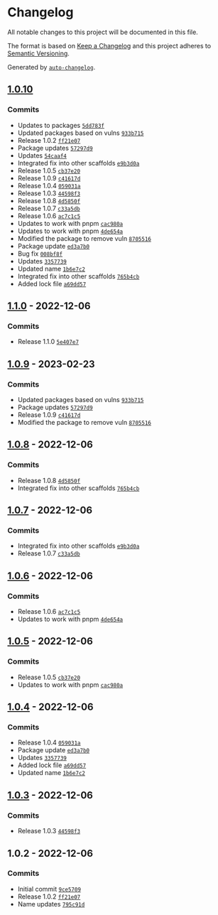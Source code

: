 # Changelog

All notable changes to this project will be documented in this file.

The format is based on [Keep a Changelog](https://keepachangelog.com/en/1.0.0/)
and this project adheres to [Semantic Versioning](https://semver.org/spec/v2.0.0.html).

Generated by [`auto-changelog`](https://github.com/CookPete/auto-changelog).

## [1.0.10](https://github.com/fomolol/architect/compare/1.1.0...1.0.10)

### Commits

- Updates to packages [`5dd783f`](https://github.com/fomolol/architect/commit/5dd783f7bfa6c906c86066ef3ea37a7169233647)
- Updated packages based on vulns [`933b715`](https://github.com/fomolol/architect/commit/933b715eafa1df68a72b5df86960606f3587f274)
- Release 1.0.2 [`ff21e07`](https://github.com/fomolol/architect/commit/ff21e0715b8a1b38909ea052984d653ed96334bf)
- Package updates [`57297d9`](https://github.com/fomolol/architect/commit/57297d917f66895cc0317bfd03d1ae6727120397)
- Updates [`54caaf4`](https://github.com/fomolol/architect/commit/54caaf4146138913f2533483ee6d7ad2b4719c9d)
- Integrated fix into other scaffolds [`e9b3d0a`](https://github.com/fomolol/architect/commit/e9b3d0a12bdd22059b6100be1ef70888c1ddd1a4)
- Release 1.0.5 [`cb37e20`](https://github.com/fomolol/architect/commit/cb37e20d6a62a1e8920be4b040e0ee66f85050c9)
- Release 1.0.9 [`c41617d`](https://github.com/fomolol/architect/commit/c41617dd685ccfb90f68fc6d8e33d273ed398226)
- Release 1.0.4 [`059031a`](https://github.com/fomolol/architect/commit/059031ae8dcdf4d2e16566436ce9cb6f6de70ad0)
- Release 1.0.3 [`44598f3`](https://github.com/fomolol/architect/commit/44598f3be9458713efb4663b5861ab0b655d09fd)
- Release 1.0.8 [`4d5850f`](https://github.com/fomolol/architect/commit/4d5850f1b37c2ad1ef46e443ad571c27071f9c37)
- Release 1.0.7 [`c33a5db`](https://github.com/fomolol/architect/commit/c33a5dbc6966918a6ad66bfd8eaf86813db8ac06)
- Release 1.0.6 [`ac7c1c5`](https://github.com/fomolol/architect/commit/ac7c1c5f124ddd4eb64eb8f01e489902dd7afe60)
- Updates to work with pnpm [`cac980a`](https://github.com/fomolol/architect/commit/cac980acc113517961632b7a150ed8716f3659af)
- Updates to work with pnpm [`4de654a`](https://github.com/fomolol/architect/commit/4de654abf722db467a1090a647ae5a871d0edf94)
- Modified the package to remove vuln [`8705516`](https://github.com/fomolol/architect/commit/87055166a5f0e17f2fa1a729a9a51af402034ee5)
- Package update [`ed3a7b0`](https://github.com/fomolol/architect/commit/ed3a7b04cdf8daf2add1a72b35b0c4384e6df96b)
- Bug fix [`008bf8f`](https://github.com/fomolol/architect/commit/008bf8fd21fb2c8d58689d780c50172a2fa1430b)
- Updates [`3357739`](https://github.com/fomolol/architect/commit/3357739fb5a4ffffa0d6cdc9559f31c35cf7d2ab)
- Updated name [`1b6e7c2`](https://github.com/fomolol/architect/commit/1b6e7c27e92d0ae0a1e252246222da089938e6d7)
- Integrated fix into other scaffolds [`765b4cb`](https://github.com/fomolol/architect/commit/765b4cb25b47650f0feaf14bc2dc4a349bb8120d)
- Added lock file [`a69dd57`](https://github.com/fomolol/architect/commit/a69dd578876652e857e302c1a9440b160ecb9b33)

## [1.1.0](https://github.com/fomolol/architect/compare/1.0.9...1.1.0) - 2022-12-06

### Commits

- Release 1.1.0 [`5e407e7`](https://github.com/fomolol/architect/commit/5e407e737771289d9565d41a9b74429b4113f222)

## [1.0.9](https://github.com/fomolol/architect/compare/1.0.8...1.0.9) - 2023-02-23

### Commits

- Updated packages based on vulns [`933b715`](https://github.com/fomolol/architect/commit/933b715eafa1df68a72b5df86960606f3587f274)
- Package updates [`57297d9`](https://github.com/fomolol/architect/commit/57297d917f66895cc0317bfd03d1ae6727120397)
- Release 1.0.9 [`c41617d`](https://github.com/fomolol/architect/commit/c41617dd685ccfb90f68fc6d8e33d273ed398226)
- Modified the package to remove vuln [`8705516`](https://github.com/fomolol/architect/commit/87055166a5f0e17f2fa1a729a9a51af402034ee5)

## [1.0.8](https://github.com/fomolol/architect/compare/1.0.7...1.0.8) - 2022-12-06

### Commits

- Release 1.0.8 [`4d5850f`](https://github.com/fomolol/architect/commit/4d5850f1b37c2ad1ef46e443ad571c27071f9c37)
- Integrated fix into other scaffolds [`765b4cb`](https://github.com/fomolol/architect/commit/765b4cb25b47650f0feaf14bc2dc4a349bb8120d)

## [1.0.7](https://github.com/fomolol/architect/compare/1.0.6...1.0.7) - 2022-12-06

### Commits

- Integrated fix into other scaffolds [`e9b3d0a`](https://github.com/fomolol/architect/commit/e9b3d0a12bdd22059b6100be1ef70888c1ddd1a4)
- Release 1.0.7 [`c33a5db`](https://github.com/fomolol/architect/commit/c33a5dbc6966918a6ad66bfd8eaf86813db8ac06)

## [1.0.6](https://github.com/fomolol/architect/compare/1.0.5...1.0.6) - 2022-12-06

### Commits

- Release 1.0.6 [`ac7c1c5`](https://github.com/fomolol/architect/commit/ac7c1c5f124ddd4eb64eb8f01e489902dd7afe60)
- Updates to work with pnpm [`4de654a`](https://github.com/fomolol/architect/commit/4de654abf722db467a1090a647ae5a871d0edf94)

## [1.0.5](https://github.com/fomolol/architect/compare/1.0.4...1.0.5) - 2022-12-06

### Commits

- Release 1.0.5 [`cb37e20`](https://github.com/fomolol/architect/commit/cb37e20d6a62a1e8920be4b040e0ee66f85050c9)
- Updates to work with pnpm [`cac980a`](https://github.com/fomolol/architect/commit/cac980acc113517961632b7a150ed8716f3659af)

## [1.0.4](https://github.com/fomolol/architect/compare/1.0.3...1.0.4) - 2022-12-06

### Commits

- Release 1.0.4 [`059031a`](https://github.com/fomolol/architect/commit/059031ae8dcdf4d2e16566436ce9cb6f6de70ad0)
- Package update [`ed3a7b0`](https://github.com/fomolol/architect/commit/ed3a7b04cdf8daf2add1a72b35b0c4384e6df96b)
- Updates [`3357739`](https://github.com/fomolol/architect/commit/3357739fb5a4ffffa0d6cdc9559f31c35cf7d2ab)
- Added lock file [`a69dd57`](https://github.com/fomolol/architect/commit/a69dd578876652e857e302c1a9440b160ecb9b33)
- Updated name [`1b6e7c2`](https://github.com/fomolol/architect/commit/1b6e7c27e92d0ae0a1e252246222da089938e6d7)

## [1.0.3](https://github.com/fomolol/architect/compare/1.0.2...1.0.3) - 2022-12-06

### Commits

- Release 1.0.3 [`44598f3`](https://github.com/fomolol/architect/commit/44598f3be9458713efb4663b5861ab0b655d09fd)

## 1.0.2 - 2022-12-06

### Commits

- Initial commit [`9ce5709`](https://github.com/fomolol/architect/commit/9ce5709ecd5257a2b2057d6c0512de3dfe92506f)
- Release 1.0.2 [`ff21e07`](https://github.com/fomolol/architect/commit/ff21e0715b8a1b38909ea052984d653ed96334bf)
- Name updates [`795c91d`](https://github.com/fomolol/architect/commit/795c91d02e7843fe497e949bd514cf3cf1ec3569)
